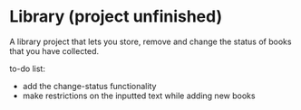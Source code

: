 # Library (project unfinished)

A library project that lets you store, remove and change the status of books that you have collected.

to-do list:
- add the change-status functionality
- make restrictions on the inputted text while adding new books
